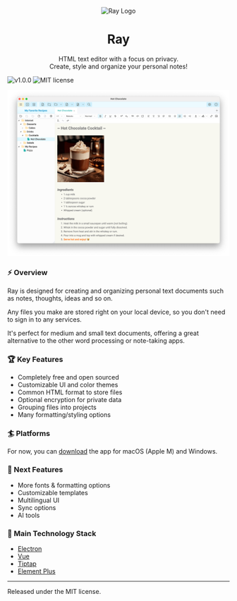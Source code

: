 <p align="center">
  <img src="/static/icon.ico" alt="Ray Logo" width="128" height="auto">
</p>
<h1 align="center">Ray</h1>
<p align="center">
HTML text editor with a focus on privacy.
<br>
Create, style and organize your personal notes!
</p>
<img src="https://img.shields.io/badge/version-1.0.0-green.svg" alt="v1.0.0">
<img src="https://img.shields.io/badge/license-MIT-blue.svg" alt="MIT license">

![Main Screenshot](/static/app.png)

### :zap: Overview
<p>Ray is designed for creating and organizing personal text documents such as notes, thoughts, ideas and so on.</p>
<p>Any files you make are stored right on your local device, so you don't need to sign in to any services.</p>
<p>It's perfect for medium and small text documents, offering a great alternative to the other word processing or note-taking apps.</p>

### :trophy: Key Features
* Completely free and open sourced
* Customizable UI and color themes
* Common HTML format to store files
* Optional encryption for private data
* Grouping files into projects
* Many formatting/styling options

### :surfer: Platforms
For now, you can [download](https://github.com/teslor/ray/releases/latest) the app for macOS (Apple M) and Windows.

### :pushpin: Next Features
* More fonts & formatting options
* Customizable templates
* Multilingual UI
* Sync options
* AI tools

### :art: Main Technology Stack
* [Electron](https://github.com/electron/electron)
* [Vue](https://github.com/vuejs/core)
* [Tiptap](https://github.com/ueberdosis/tiptap)
* [Element Plus](https://github.com/element-plus/element-plus)

---

Released under the MIT license.
